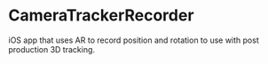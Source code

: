 # CameraTrackerRecorder
iOS app that uses AR to record position and rotation to use with post production 3D tracking.
